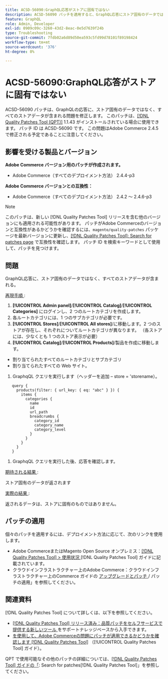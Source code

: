 ```yaml
---
title: ACSD-56090:GraphQL応答がストアに固有ではない
description: ACSD-56090 パッチを適用すると、GraphQL応答にストア固有のデータではなく、すべてのストアデータが含まれるAdobe Commerceの問題が修正されます。
feature: GraphQL
role: Admin, Developer
exl-id: 0909c09c-3260-43d2-8eac-0e5d7639f24b
type: Troubleshooting
source-git-commit: 7fdb02a6d89d50ea593c5fd99d78101f89198424
workflow-type: tm+mt
source-wordcount: '376'
ht-degree: 0%

---
```


# ACSD-56090:GraphQL応答がストアに固有ではない

ACSD-56090 パッチは、GraphQLの応答に、ストア固有のデータではなく、すべてのストアデータが含まれる問題を修正します。 このパッチは、[[!DNL Quality Patches Tool (QPT)]](https://experienceleague.adobe.com/en/docs/commerce-operations/tools/quality-patches-tool/quality-patches-tool-to-self-serve-quality-patches) 1.1.43 がインストールされている場合に使用できます。 パッチ ID は ACSD-56090 です。 この問題はAdobe Commerce 2.4.5 で修正される予定であることに注意してください。

## 影響を受ける製品とバージョン

**Adobe Commerce バージョン用のパッチが作成されます。**

* Adobe Commerce（すべてのデプロイメント方法） 2.4.4-p3

**Adobe Commerce バージョンとの互換性：**

* Adobe Commerce（すべてのデプロイメント方法） 2.4.2 ～ 2.4.6-p3

>[!NOTE]
>
>このパッチは、新しい [!DNL Quality Patches Tool] リリースを含む他のバージョンにも適用される可能性があります。 パッチがAdobe Commerceのバージョンと互換性があるかどうかを確認するには、`magento/quality-patches` パッケージを最新バージョンに更新し、[[!DNL Quality Patches Tool]: Search for patches page](https://experienceleague.adobe.com/tools/commerce-quality-patches/index.html) で互換性を確認します。 パッチ ID を検索キーワードとして使用して、パッチを見つけます。

## 問題

GraphQL応答に、ストア固有のデータではなく、すべてのストアデータが含まれる。

<u> 再現手順 </u>:

1. **[!UICONTROL Admin panel]**/**[!UICONTROL Catalog]**/**[!UICONTROL Categories]** にログインし、2 つのルートカテゴリを作成します。
1. 各ルートカテゴリには、1 つのサブカテゴリが必要です。
1. **[!UICONTROL Stores]**/**[!UICONTROL All stores]**/に移動します。2 つのストアが存在し、それぞれについてルートカテゴリが異なります。 （各ストアには、少なくとも 1 つのストア表示が必要）
1. **[!UICONTROL Catalog]**/**[!UICONTROL Products]**/製品を作成に移動します。

* 割り当てられたすべてのルートカテゴリとサブカテゴリ
* 割り当てられたすべての Web サイト。

1. GraphqQL クエリを実行します（ヘッダーを追加 – store = &#39;storename）。

```
   query {
     products(filter: { url_key: { eq: "abc" } }) {
       items {
         categories {
           name
           id
           url_path
           breadcrumbs {
             category_id
             category_name
             category_level
           }
         }
       }
     }
   }
```

1. GraphqQL クエリを実行した後、応答を確認します。

<u> 期待される結果 </u>:

ストア固有のデータが返されます

<u> 実際の結果 </u>:

返されるデータは、ストアに固有のものではありません。

## パッチの適用

個々のパッチを適用するには、デプロイメント方法に応じて、次のリンクを使用します。

* Adobe CommerceまたはMagento Open Source オンプレミス：[[!DNL Quality Patches Tool] > 使用状況 ](/help/tools/quality-patches-tool/usage.md)[!DNL Quality Patches Tool] ガイドに記載されています。
* クラウドインフラストラクチャー上のAdobe Commerce：クラウドインフラストラクチャー上のCommerce ガイドの [ アップグレードとパッチ ](https://experienceleague.adobe.com/docs/commerce-cloud-service/user-guide/develop/upgrade/apply-patches.html)/ パッチの適用」を参照してください。

## 関連資料

[!DNL Quality Patches Tool] について詳しくは、以下を参照してください。

* [[!DNL Quality Patches Tool]  リリース済み：品質パッチをセルフサービスで提供する新しいツール ](https://experienceleague.adobe.com/en/docs/commerce-operations/tools/quality-patches-tool/quality-patches-tool-to-self-serve-quality-patches) をサポートナレッジベースから入手できます。
* [ を使用して、Adobe Commerceの問題にパッチが適用できるかどうかを確認します  [!DNL Quality Patches Tool]](/help/tools/quality-patches-tool/patches-available-in-qpt/check-patch-for-magento-issue-with-magento-quality-patches.md) （[!UICONTROL Quality Patches Tool] ガイド）。


QPT で使用可能なその他のパッチの詳細については、[[!DNL Quality Patches Tool] ガイドの「](https://experienceleague.adobe.com/tools/commerce-quality-patches/index.html): Search for patches[!DNL Quality Patches Tool]」を参照してください。
